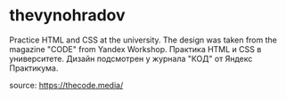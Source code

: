 # thevynohradov
Practice HTML and CSS at the university. The design was taken from the magazine "CODE" from Yandex Workshop.
Практика HTML и CSS в университете. Дизайн подсмотрен у журнала "КОД" от Яндекс Практикума.

source: https://thecode.media/
